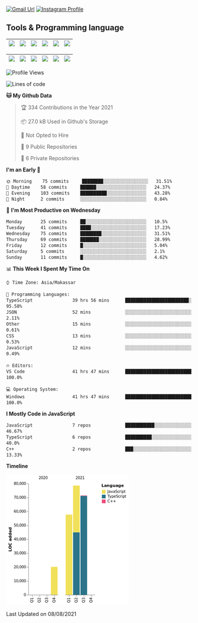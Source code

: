 [![Gmail Url](https://img.shields.io/twitter/url?label=aaulia.raahman@gmail.com&logo=gmail&style=social&url=http%3A%2F%2Fmailto%3Acontact.aaulia.raahman@gmail.com)](mailto:aaulia.raahman@gmail.com) [![Instagram Profile](https://img.shields.io/twitter/url?label=auliyrhman&logo=instagram&style=social&url=https://www.instagram.com/auliyrhman/)](https://www.instagram.com/auliyrhman)

## Tools & Programming language

| [<img src="https://upload.wikimedia.org/wikipedia/commons/4/4c/Typescript_logo_2020.svg" width="50">]() | [<img src="https://cdn.svgporn.com/logos/javascript.svg" width="50">]() | [<img src="https://cdn.svgporn.com/logos/mysql.svg" width="50">]() | <img src="https://cdn.svgporn.com/logos/firebase.svg" width="50"/> | <img src="https://cdn.svgporn.com/logos/mongodb.svg" width="50"/> | <img src="https://cdn.worldvectorlogo.com/logos/c.svg" width="50"/> |
| ------------------------------------------------------------------------------------------------------- | ----------------------------------------------------------------------- | --------------------------------------------------------------------------------------------- | ------------------------------------------------------------------ | ----------------------------------------------------------- | ------------------------------------------------------------------ |

| [<img src="https://www.svgrepo.com/show/306460/nestjs.svg" width="50">]() | [<img src="https://camo.githubusercontent.com/8ac3f7b51de4853384673841868d1c6eb9de77c3b44a891dc53ff9ec27457d3f/68747470733a2f2f636e63662d6272616e64696e672e6e65746c6966792e6170702f696d672f70726f6a656374732f677270632f686f72697a6f6e74616c2f636f6c6f722f677270632d686f72697a6f6e74616c2d636f6c6f722e737667" width="50">]() | [<img src="https://upload.wikimedia.org/wikipedia/commons/8/8e/Nextjs-logo.svg" width="50">]() | [<img src="https://upload.wikimedia.org/wikipedia/commons/a/a7/React-icon.svg" width="50">]() |  [<img src="https://upload.wikimedia.org/wikipedia/commons/d/d9/Node.js_logo.svg" width="50">]() | [<img src="https://cdn.svgporn.com/logos/express.svg" width="50">]() |
| ---------------------------------------------------------------------------------------------- | --------------------------------------------------------------------------------------------------------------------------------------------------------------------------------------------------------------------------------------------------------------------------------------------------------------------------- | ------------------------------------------------------------------------- | ------------------------------------------------------------------- | ------------------------------------------------------------------- | ------------------------------------------------------------------- |


<!--
**aulyarahman/aulyarahman** is a ✨ _special_ ✨ repository because its `README.md` (this file) appears on your GitHub profile.

Here are some ideas to get you started:

- 🔭 I’m currently working on ...
- 🌱 I’m currently learning ...
- 👯 I’m looking to collaborate on ...
- 🤔 I’m looking for help with ...
- 💬 Ask me about ...
- 📫 How to reach me: ...
- 😄 Pronouns: ...
- ⚡ Fun fact: ...
-->

<!--START_SECTION:waka-->
![Profile Views](http://img.shields.io/badge/Profile%20Views-0-blue)

![Lines of code](https://img.shields.io/badge/From%20Hello%20World%20I%27ve%20Written-227755%20lines%20of%20code-blue)

**🐱 My Github Data** 

> 🏆 334 Contributions in the Year 2021
 > 
> 📦 27.0 kB Used in Github's Storage 
 > 
> 🚫 Not Opted to Hire
 > 
> 📜 9 Public Repositories 
 > 
> 🔑 6 Private Repositories  
 > 
**I'm an Early 🐤** 

```text
🌞 Morning    75 commits     ████████░░░░░░░░░░░░░░░░░   31.51% 
🌆 Daytime    58 commits     ██████░░░░░░░░░░░░░░░░░░░   24.37% 
🌃 Evening    103 commits    ██████████░░░░░░░░░░░░░░░   43.28% 
🌙 Night      2 commits      ░░░░░░░░░░░░░░░░░░░░░░░░░   0.84%

```
📅 **I'm Most Productive on Wednesday** 

```text
Monday       25 commits     ██░░░░░░░░░░░░░░░░░░░░░░░   10.5% 
Tuesday      41 commits     ████░░░░░░░░░░░░░░░░░░░░░   17.23% 
Wednesday    75 commits     ████████░░░░░░░░░░░░░░░░░   31.51% 
Thursday     69 commits     ███████░░░░░░░░░░░░░░░░░░   28.99% 
Friday       12 commits     █░░░░░░░░░░░░░░░░░░░░░░░░   5.04% 
Saturday     5 commits      ░░░░░░░░░░░░░░░░░░░░░░░░░   2.1% 
Sunday       11 commits     █░░░░░░░░░░░░░░░░░░░░░░░░   4.62%

```


📊 **This Week I Spent My Time On** 

```text
⌚︎ Time Zone: Asia/Makassar

💬 Programming Languages: 
TypeScript               39 hrs 56 mins      ████████████████████████░   95.58% 
JSON                     52 mins             ░░░░░░░░░░░░░░░░░░░░░░░░░   2.11% 
Other                    15 mins             ░░░░░░░░░░░░░░░░░░░░░░░░░   0.61% 
CSS                      13 mins             ░░░░░░░░░░░░░░░░░░░░░░░░░   0.53% 
JavaScript               12 mins             ░░░░░░░░░░░░░░░░░░░░░░░░░   0.49%

🔥 Editors: 
VS Code                  41 hrs 47 mins      █████████████████████████   100.0%

💻 Operating System: 
Windows                  41 hrs 47 mins      █████████████████████████   100.0%

```

**I Mostly Code in JavaScript** 

```text
JavaScript               7 repos             ███████████░░░░░░░░░░░░░░   46.67% 
TypeScript               6 repos             ██████████░░░░░░░░░░░░░░░   40.0% 
C++                      2 repos             ███░░░░░░░░░░░░░░░░░░░░░░   13.33%

```


**Timeline**

![Chart not found](https://raw.githubusercontent.com/aulyarahman/aulyarahman/main/charts/bar_graph.png) 


 Last Updated on 08/08/2021
<!--END_SECTION:waka-->
